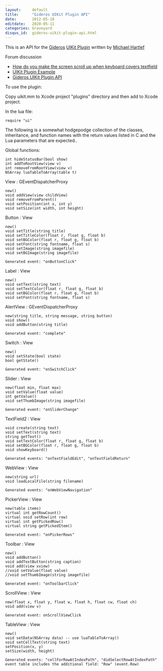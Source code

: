 ```yaml
---
layout:     default
title:      "Gideros UIKit Plugin API"
date:       2012-05-10
editdate:   2020-05-11
categories: Graveyard
disqus_id:  gideros-uikit-plugin-api.html
---
```


This is an API for the [Gideros](http://giderosmobile.com) [UIKit Plugin](https://github.com/carolight/MHUIKit) written by [Michael Hartlef](http://www.whiteskygames.com)

Forum discussion

- [How do you make the screen scroll up when keyboard covers textfield](http://giderosmobile.com/forum/discussion/754/mhuikit-how-do-you-make-the-screen-scroll-up-when-keyboard-covers-textfield)
- [UIKit Plugin Example](http://giderosmobile.com/forum/discussion/578/uikit-plugin-example)
- [Gideros UIKit Plugin API](http://giderosmobile.com/forum/discussion/723/gideros-uikit-plugin-api)

To use the plugin:

Copy uikit.mm to Xcode project "plugins" directory and then add to Xcode project.

In the lua file:

    require "ui"

The following is a somewhat hodgepodge collection of the classes, inheritance, and function names with the return values listed in C and the Lua parameters that are expected..

Global functions:

    int hideStatusBar(bool show)
    int addToRootView(view v)
    int removeFromRootView(view v)
    NSArray luaTableToArray(table t)

View : GEventDispatcherProxy

    new()
    void addView(view childView)
    void removeFromParent()
    void setPosition(int x, int y)
    void setSize(int width, int height)

Button : View

    new()
    void setTitle(string title)
    void setTitleColor(float r, float g, float b)
    void setBGColor(float r, float g, float b)
    void setFont(string fontname, float s)
    void setImage(string imagefile)
    void setBGImage(string imagefile)

    Generated event: "onButtonClick"

Label : View

    new()
    void setText(string text)
    void setTextColor(float r, float g, float b)
    void setBGColor(float r, float g, float b)
    void setFont(string fontname, float s)

AlertView : GEventDispatcherProxy

    new(string title, string message, string button)
    void show()
    void addButton(string title)

    Generated event: "complete"

Switch : View

    new()
    void setState(bool state)
    bool getState()

    Generated event: "onSwitchClick"

Slider : View

    new(float min, float max)
    void setValue(float value)
    int getValue()
    void setThumbImage(string imagefile)

    Generated event: "onSliderChange"

TextField2 : View

    void create(string text)
    void setText(string text)
    string getText()
    void setTextColor(float r, float g, float b)
    void setBGColor(float r, float g, float b)
    void showKeyboard()

    Generated events: "onTextFieldEdit", "onTextFieldReturn"

WebView : View

    new(string url)
    void loadLocalFile(string filename)

    Generated events: "onWebViewNavigation"

PickerView : View

    new(table items)
    virtual int getRowCount()
    virtual void setRow(int row)
    virtual int getPickedRow()
    virtual string getPickedItem()

    Generated event: "onPickerRows"

Toolbar : View

    new()
    void addButton()
    void addTextButton(string caption)
    void add(view xview)
    //void setValue(float value)
    //void setThumbImage(string imagefile)

    Generated event: "onToolbarClick"

ScrollView : View

    new(float x, float y, float w, float h, float cw, float ch)
    void add(view v)

    Generated event: onScrollViewClick

TableView : View

    new()
    void setData(NSArray data) -- use luaTableToArray()
    void setCellText(string text)
    setPosition(x, y)
    setSize(width, height)

    Generated events: "cellForRowAtIndexPath", "didSelectRowAtIndexPath"
    event table includes the additional field: "Row" (event.Row)
